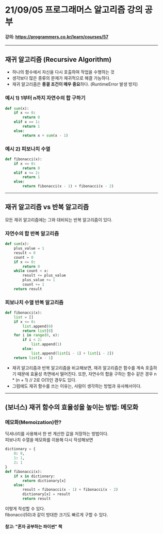# 21/09/05 프로그래머스 알고리즘 강의 공부
#### 강의: <a>https://programmers.co.kr/learn/courses/57</a> 
***
## 재귀 알고리즘 (Recursive Algorithm)
* 하나의 함수에서 자신을 다시 호출하여 작업을 수행하는 것
* 생각보다 많은 종류의 문제가 재귀적으로 해결 가능하다.
* 재귀 알고리즘은 <b>종결 조건이 매우 중요</b>하다. (RuntimeError 발생 방지)
### 예시 1) 1부터 n까지 자연수의 합 구하기
```python
def sum(x):
    if x <= 0:
        return 0
    elif x == 1:
        return 1
    else:
        return x + sum(x - 1)
```
### 예시 2) 피보나치 수열
```python
def fibonacci(x):
    if x <= 0:
        return 0
    elif x <= 2:
        return 1
    else:
        return fibonacci(x - 1) + fibonacci(x - 2)
```
***
## 재귀 알고리즘 vs 반복 알고리즘
모든 재귀 알고리즘에는 그와 대비되는 반복 알고리즘이 있다.
### 자연수의 합 반복 알고리즘
```python
def sum(x):
    plus_value = 1
    result = 0
    count = 0
    if x <= 0:
        return 0
    while count < x:
        result += plus_value
        plus_value += 1
        count += 1
    return result
```
### 피보나치 수열 반복 알고리즘
```python
def fibonacci(x):
    list = []
    if x <= 0:
        list.append(0)
        return list[0]
    for i in range(0, x):
        if i < 2:
            list.append(1)
        else:
            list.append(list[i - 1] + list[i - 2])
    return list[x - 1]
```
* 재귀 알고리즘과 반복 알고리즘을 비교해보면, 재귀 알고리즘은 함수를 계속 호출하기 때문에 효율성 측면에서 떨어진다. 또한, 자연수의 합을 구하는 함수 같은 경우 n * (n + 1) // 2로 O(1)인 경우도 있다.
* 그럼에도 재귀 함수를 쓰는 이유는, 사람이 생각하는 방법과 유사해서이다.
***
## (보너스) 재귀 함수의 효율성을 높이는 방법: 메모화
### 메모화(Memoization)란?
딕셔너리를 사용해서 한 번 계산한 값을 저장하는 방법이다.   
피보나치 수열을 메모화를 이용해 다시 작성해보면
```python
dictionary = {
    0: 0,
    1: 1,
    2: 1
}
def fibonacci(x):
    if x in dictionary:
        return dictionary[x]
    else:
        result = fibonacci(x - 1) + fibonacci(x - 2)
        dictionary[x] = result
        return result
```
이렇게 작성할 수 있다.  
fibonacci(50)과 같이 방대한 크기도 빠르게 구할 수 있다.
#### 참고: "혼자 공부하는 파이썬" 책
